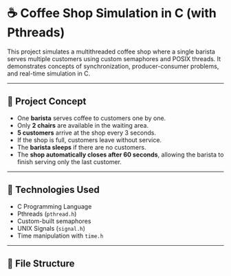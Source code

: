 # ☕ Coffee Shop Simulation in C (with Pthreads)

This project simulates a multithreaded coffee shop where a single barista serves multiple customers using custom semaphores and POSIX threads. It demonstrates concepts of synchronization, producer-consumer problems, and real-time simulation in C.

---

## 🧠 Project Concept

- One **barista** serves coffee to customers one by one.
- Only **2 chairs** are available in the waiting area.
- **5 customers** arrive at the shop every 3 seconds.
- If the shop is full, customers leave without service.
- The **barista sleeps** if there are no customers.
- The **shop automatically closes after 60 seconds**, allowing the barista to finish serving only the last customer.

---

## 🔧 Technologies Used

- C Programming Language
- Pthreads (`pthread.h`)
- Custom-built semaphores
- UNIX Signals (`signal.h`)
- Time manipulation with `time.h`

---

## 📁 File Structure

